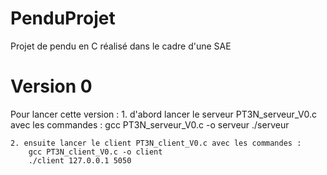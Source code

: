 # PenduProjet
Projet de pendu en C réalisé dans le cadre d'une SAE 

# Version 0
Pour lancer cette version : 
    1. d'abord lancer le serveur PT3N_serveur_V0.c avec les commandes : 
        gcc PT3N_serveur_V0.c -o serveur
        ./serveur

    2. ensuite lancer le client PT3N_client_V0.c avec les commandes : 
        gcc PT3N_client_V0.c -o client
        ./client 127.0.0.1 5050
       